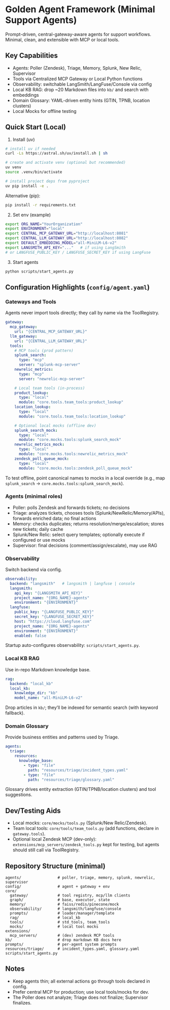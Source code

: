 # Golden Agent Framework (Minimal Support Agents)

Prompt-driven, central-gateway-aware agents for support workflows. Minimal, clean, and extensible with MCP or local tools.

## Key Capabilities

- Agents: Poller (Zendesk), Triage, Memory, Splunk, New Relic, Supervisor
- Tools via Centralized MCP Gateway or Local Python functions
- Observability: switchable LangSmith/LangFuse/Console via config
- Local KB RAG: drop ~20 Markdown files into `kb/` and search with embeddings
- Domain Glossary: YAML-driven entity hints (GTIN, TPNB, location clusters)
- Local Mocks for offline testing

## Quick Start (Local)

1) Install (uv)
```bash
# install uv if needed
curl -Ls https://astral.sh/uv/install.sh | sh

# create and activate venv (optional but recommended)
uv venv
source .venv/bin/activate

# install project deps from pyproject
uv pip install -e .
```

Alternative (pip):
```bash
pip install -r requirements.txt
```

2) Set env (example)
```bash
export ORG_NAME="YourOrganization"
export ENVIRONMENT="local"
export CENTRAL_MCP_GATEWAY_URL="http://localhost:8081"
export CENTRAL_LLM_GATEWAY_URL="http://localhost:8082"
export DEFAULT_EMBEDDING_MODEL="all-MiniLM-L6-v2"
export LANGSMITH_API_KEY="..."   # if using LangSmith
# or LANGFUSE_PUBLIC_KEY / LANGFUSE_SECRET_KEY if using LangFuse
```

3) Start agents
```bash
python scripts/start_agents.py
```

## Configuration Highlights (`config/agent.yaml`)

### Gateways and Tools
Agents never import tools directly; they call by name via the ToolRegistry.
```yaml
gateway:
  mcp_gateway:
    url: "{CENTRAL_MCP_GATEWAY_URL}"
  llm_gateway:
    url: "{CENTRAL_LLM_GATEWAY_URL}"
  tools:
    # MCP tools (prod pattern)
    splunk_search:
      type: "mcp"
      server: "splunk-mcp-server"
    newrelic_metrics:
      type: "mcp"
      server: "newrelic-mcp-server"

    # Local team tools (in-process)
    product_lookup:
      type: "local"
      module: "core.tools.team_tools:product_lookup"
    location_lookup:
      type: "local"
      module: "core.tools.team_tools:location_lookup"

    # Optional local mocks (offline dev)
    splunk_search_mock:
      type: "local"
      module: "core.mocks.tools:splunk_search_mock"
    newrelic_metrics_mock:
      type: "local"
      module: "core.mocks.tools:newrelic_metrics_mock"
    zendesk_poll_queue_mock:
      type: "local"
      module: "core.mocks.tools:zendesk_poll_queue_mock"
```

To test offline, point canonical names to mocks in a local override (e.g., map `splunk_search` → `core.mocks.tools:splunk_search_mock`).

### Agents (minimal roles)
- Poller: polls Zendesk and forwards tickets; no decisions
- Triage: analyzes tickets, chooses tools (Splunk/NewRelic/Memory/APIs), forwards enriched data; no final actions
- Memory: checks duplicates; returns resolution/merge/escalation; stores new tickets; daily cache
- Splunk/New Relic: select query templates; optionally execute if configured or use mocks
- Supervisor: final decisions (comment/assign/escalate), may use RAG

### Observability
Switch backend via config.
```yaml
observability:
  backend: "langsmith"   # langsmith | langfuse | console
  langsmith:
    api_key: "{LANGSMITH_API_KEY}"
    project_name: "{ORG_NAME}-agents"
    environment: "{ENVIRONMENT}"
  langfuse:
    public_key: "{LANGFUSE_PUBLIC_KEY}"
    secret_key: "{LANGFUSE_SECRET_KEY}"
    host: "https://cloud.langfuse.com"
    project_name: "{ORG_NAME}-agents"
    environment: "{ENVIRONMENT}"
    enabled: false
```
Startup auto-configures observability: `scripts/start_agents.py`.

### Local KB RAG
Use in-repo Markdown knowledge base.
```yaml
rag:
  backend: "local_kb"
  local_kb:
    knowledge_dir: "kb"
    model_name: "all-MiniLM-L6-v2"
```
Drop articles in `kb/`; they’ll be indexed for semantic search (with keyword fallback).

### Domain Glossary
Provide business entities and patterns used by Triage.
```yaml
agents:
  triage:
    resources:
      knowledge_base:
        - type: "file"
          path: "resources/triage/incident_types.yaml"
        - type: "file"
          path: "resources/triage/glossary.yaml"
```
Glossary drives entity extraction (GTIN/TPNB/location clusters) and tool suggestions.

## Dev/Testing Aids

- Local mocks: `core/mocks/tools.py` (Splunk/New Relic/Zendesk).
- Team local tools: `core/tools/team_tools.py` (add functions, declare in `gateway.tools`).
- Optional local Zendesk MCP (dev-only): `extensions/mcp_servers/zendesk_tools.py` kept for testing, but agents should still call via ToolRegistry.

## Repository Structure (minimal)
```
agents/                # poller, triage, memory, splunk, newrelic, supervisor
config/                # agent + gateway + env
core/
  gateway/             # tool registry, mcp/llm clients
  graph/               # base, executor, state
  memory/              # faiss/redis/pinecone/mock
  observability/       # langsmith/langfuse/console
  prompts/             # loader/manager/template
  rag/                 # local_kb
  tools/               # std_tools, team_tools
  mocks/               # local tool mocks
extensions/
  mcp_servers/         # (dev) zendesk MCP tools
kb/                    # drop markdown KB docs here
prompts/               # per-agent system prompts
resources/triage/      # incident_types.yaml, glossary.yaml
scripts/start_agents.py
```

## Notes
- Keep agents thin; all external actions go through tools declared in config.
- Prefer central MCP for production; use local tools/mocks for dev.
- The Poller does not analyze; Triage does not finalize; Supervisor finalizes.

